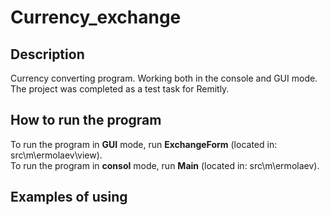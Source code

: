 # Currency_exchange
## Description
Currency converting program. Working both in the console and GUI mode. The project was completed as a test task for Remitly.
## How to run the program
To run the program in **GUI** mode, run **ExchangeForm** (located in: src\m\ermolaev\view).\
To run the program in **consol** mode, run **Main** (located in: src\m\ermolaev).
## Examples of using
